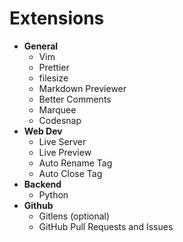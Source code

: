 # Extensions
- **General**
  - Vim
  - Prettier
  - filesize
  - Markdown Previewer
  - Better Comments
  - Marquee
  - Codesnap
- **Web Dev**
  - Live Server
  - Live Preview
  - Auto Rename Tag
  - Auto Close Tag
- **Backend**
  - Python
- **Github**
  - Gitlens (optional)
  - GitHub Pull Requests and Issues
